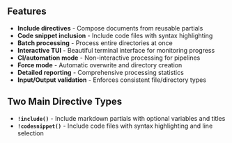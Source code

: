 ## Features

- **Include directives** - Compose documents from reusable partials
- **Code snippet inclusion** - Include code files with syntax highlighting
- **Batch processing** - Process entire directories at once  
- **Interactive TUI** - Beautiful terminal interface for monitoring progress
- **CI/automation mode** - Non-interactive processing for pipelines
- **Force mode** - Automatic overwrite and directory creation
- **Detailed reporting** - Comprehensive processing statistics
- **Input/Output validation** - Enforces consistent file/directory types

## Two Main Directive Types

- **`!include()`** - Include markdown partials with optional variables and titles
- **`!codesnippet()`** - Include code files with syntax highlighting and line selection
